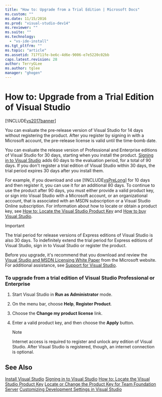 ```yaml
---
title: "How to: Upgrade from a Trial Edition | Microsoft Docs"
ms.custom: ""
ms.date: 11/15/2016
ms.prod: "visual-studio-dev14"
ms.reviewer: ""
ms.suite: ""
ms.technology:
  - "vs-ide-install"
ms.tgt_pltfrm: ""
ms.topic: "article"
ms.assetid: 717f11fe-be6c-4d6e-9006-e7e5220c02bb
caps.latest.revision: 28
author: TerryGLee
ms.author: tglee
manager: "ghogen"
---
```

# How to: Upgrade from a Trial Edition of Visual Studio
[!INCLUDE[vs2017banner](../includes/vs2017banner.md)]

You can evaluate the pre-release version of Visual Studio for 14 days without registering the product. After you register by signing in with a Microsoft account, the pre-release license is valid until the time-bomb date.

 You can evaluate the release version of Professional and Enterprise editions of Visual Studio for 30 days, starting when you install the product. [Signing in to Visual Studio](../ide/signing-in-to-visual-studio.md) adds 60 days to the evaluation period, for a total of 90 days. If you don't register a trial edition of Visual Studio within 30 days, the trial period expires 30 days after you install them.

 For example, if you download and use [!INCLUDE[vsPreLong](../includes/vsprelong-md.md)] for 10 days and then register it, you can use it for an additional 80 days. To continue to use the product after 90 days, you must either provide a valid product key, or sign into Visual Studio with a Microsoft account, or an organizational account, that is associated with an MSDN subscription or a Visual Studio Online subscription. For information about how to locate or obtain a product key, see [How to: Locate the Visual Studio Product Key](../install/how-to-locate-the-visual-studio-product-key.md) and [How to buy Visual Studio](http://www.visualstudio.com/products/how-to-buy-vs).

> [!IMPORTANT]
>  The trial period for release versions of Express editions of Visual Studio is also 30 days. To indefinitely extend the trial period for Express editions of Visual Studio, sign in to Visual Studio or register the product.

 Before you upgrade, it's recommend that you download and review the [Visual Studio and MSDN Licensing White Paper](http://www.microsoft.com/download/details.aspx?id=13350) from the Microsoft website. For additional assistance, see [Support for Visual Studio](http://support.microsoft.com/ph/1117/en-us).

### To upgrade from a trial edition of Visual Studio Professional or Enterprise

1.  Start Visual Studio in **Run as Administrator** mode.

2.  On the menu bar, choose **Help**, **Register Product**.

3.  Choose the **Change my product license** link.

4.  Enter a valid product key, and then choose the **Apply** button.

    > [!NOTE]
    >  Internet access is required to register and unlock any edition of Visual Studio. After Visual Studio is registered, though, an internet connection is optional.

## See Also
 [Install Visual Studio](../install/install-visual-studio-2015.md)
 [Signing in to Visual Studio](../ide/signing-in-to-visual-studio.md)
 [How to: Locate the Visual Studio Product Key](../install/how-to-locate-the-visual-studio-product-key.md)
 [Locate or Change the Product Key for Team Foundation Server](http://msdn.microsoft.com/library/64f29927-b520-4c9f-b633-bcb527e562cd)
 [Customizing Development Settings in Visual Studio](http://msdn.microsoft.com/en-us/22c4debb-4e31-47a8-8f19-16f328d7dcd3)